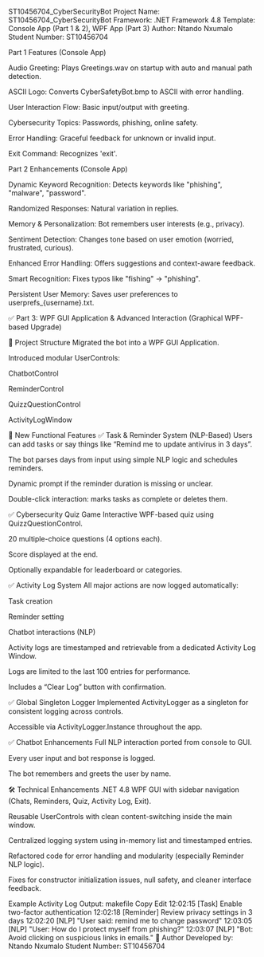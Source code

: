ST10456704_CyberSecurityBot
Project Name: ST10456704_CyberSecurityBot
Framework: .NET Framework 4.8
Template: Console App (Part 1 & 2), WPF App (Part 3)
Author: Ntando Nxumalo
Student Number: ST10456704

Part 1 Features
(Console App)

Audio Greeting: Plays Greetings.wav on startup with auto and manual path detection.

ASCII Logo: Converts CyberSafetyBot.bmp to ASCII with error handling.

User Interaction Flow: Basic input/output with greeting.

Cybersecurity Topics: Passwords, phishing, online safety.

Error Handling: Graceful feedback for unknown or invalid input.

Exit Command: Recognizes 'exit'.

Part 2 Enhancements
(Console App)

Dynamic Keyword Recognition: Detects keywords like "phishing", "malware", "password".

Randomized Responses: Natural variation in replies.

Memory & Personalization: Bot remembers user interests (e.g., privacy).

Sentiment Detection: Changes tone based on user emotion (worried, frustrated, curious).

Enhanced Error Handling: Offers suggestions and context-aware feedback.

Smart Recognition: Fixes typos like "fishing" → "phishing".

Persistent User Memory: Saves user preferences to userprefs_{username}.txt.

✅ Part 3: WPF GUI Application & Advanced Interaction
(Graphical WPF-based Upgrade)

🔹 Project Structure
Migrated the bot into a WPF GUI Application.

Introduced modular UserControls:

ChatbotControl

ReminderControl

QuizzQuestionControl

ActivityLogWindow

🔹 New Functional Features
✅ Task & Reminder System (NLP-Based)
Users can add tasks or say things like “Remind me to update antivirus in 3 days”.

The bot parses days from input using simple NLP logic and schedules reminders.

Dynamic prompt if the reminder duration is missing or unclear.

Double-click interaction: marks tasks as complete or deletes them.

✅ Cybersecurity Quiz Game
Interactive WPF-based quiz using QuizzQuestionControl.

20 multiple-choice questions (4 options each).

Score displayed at the end.

Optionally expandable for leaderboard or categories.

✅ Activity Log System
All major actions are now logged automatically:

Task creation

Reminder setting

Chatbot interactions (NLP)

Activity logs are timestamped and retrievable from a dedicated Activity Log Window.

Logs are limited to the last 100 entries for performance.

Includes a “Clear Log” button with confirmation.

✅ Global Singleton Logger
Implemented ActivityLogger as a singleton for consistent logging across controls.

Accessible via ActivityLogger.Instance throughout the app.

✅ Chatbot Enhancements
Full NLP interaction ported from console to GUI.

Every user input and bot response is logged.

The bot remembers and greets the user by name.

🛠️ Technical Enhancements
.NET 4.8 WPF GUI with sidebar navigation (Chats, Reminders, Quiz, Activity Log, Exit).

Reusable UserControls with clean content-switching inside the main window.

Centralized logging system using in-memory list and timestamped entries.

Refactored code for error handling and modularity (especially Reminder NLP logic).

Fixes for constructor initialization issues, null safety, and cleaner interface feedback.

Example Activity Log Output:
makefile
Copy
Edit
12:02:15 [Task] Enable two-factor authentication
12:02:18 [Reminder] Review privacy settings in 3 days
12:02:20 [NLP] "User said: remind me to change password"
12:03:05 [NLP] "User: How do I protect myself from phishing?"
12:03:07 [NLP] "Bot: Avoid clicking on suspicious links in emails."
👤 Author
Developed by: Ntando Nxumalo
Student Number: ST10456704
